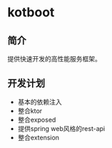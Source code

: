 # kotboot

## 简介

提供快速开发的高性能服务框架。

## 开发计划

- 基本的依赖注入
- 整合ktor
- 整合exposed
- 提供spring web风格的rest-api
- 整合extension
